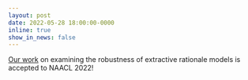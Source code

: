 ```yaml
---
layout: post
date: 2022-05-28 18:00:00-0000
inline: true
show_in_news: false
---
```


[Our work](https://arxiv.org/abs/2204.11790) on examining the robustness of extractive rationale models is accepted to NAACL 2022!
